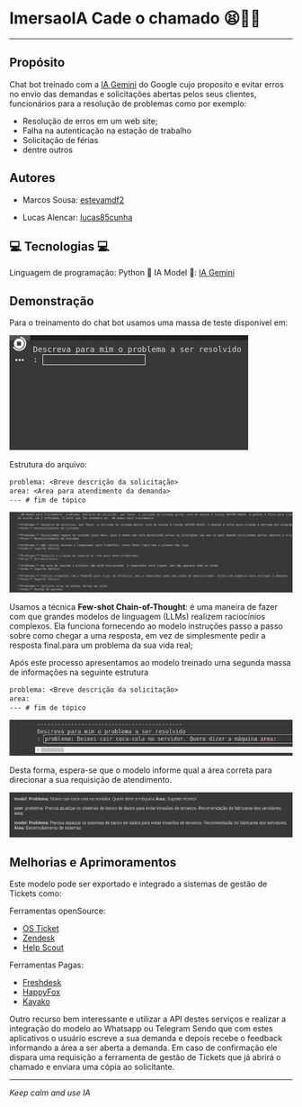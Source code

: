 # ImersaoIA Cade o chamado 😫🥺🤩
---

 Propósito
---

Chat bot treinado com a [IA Gemini](https://aistudio.google.com/) do Google cujo proposito e evitar erros no envio das demandas e solicitações abertas pelos seus clientes, funcionários para a resolução de problemas como por exemplo:
- Resolução de erros em um web site;
- Falha na autenticação na estação de trabalho
- Solicitação de férias
- dentre outros

Autores
---

- Marcos Sousa: [estevamdf2](https://github.com/estevamdf2)
 
 - Lucas Alencar: [lucas85cunha](https://github.com/lucas85cunha)


💻 Tecnologias 💻
---

Linguagem de programação: Python
🤖 IA Model 🤖: [IA Gemini](https://aistudio.google.com/)

Demonstração
---

Para o treinamento do chat bot usamos uma massa de teste disponível em:

![prompt entrada](docs/img/1-prompt-entrada.png)

Estrutura do arquivo:

```text
problema: <Breve descrição da solicitação>
area: <Area para atendimento da demanda>
--- # fim de tópico
```

![entrada dados](docs/img/2-entrada-dados.png)

Usamos a técnica **Few-shot Chain-of-Thought**: é uma maneira de fazer com que grandes modelos de linguagem (LLMs) 
realizem raciocínios complexos. Ela funciona fornecendo ao modelo instruções passo a passo sobre como chegar a uma resposta,
em vez de simplesmente pedir a resposta final.para um problema da sua vida real;

Após este processo apresentamos ao modelo treinado uma segunda massa de informações na seguinte estrutura

```text
problema: <Breve descrição da solicitação>
area:
--- # fim de tópico
```

![dados validacao](docs/img/3-dados-validacao.png)

Desta forma, espera-se que o modelo informe qual a área correta para direcionar a sua requisição de atendimento.

![sugestao modelo](docs/img/4-resposta-modelo.png)

Melhorias e Aprimoramentos
---

Este modelo pode ser exportado e integrado a sistemas de gestão de Tickets como:

Ferramentas openSource:

- [OS Ticket](https://osticket.com/)
- [Zendesk](https://www.zendesk.com/)
- [Help Scout](https://www.helpscout.com/)

Ferramentas Pagas:

- [Freshdesk](https://www.freshworks.com/freshdesk/)
- [HappyFox](https://www.happyfox.com/)
- [Kayako](https://kayako.com/)

Outro recurso bem interessante e utilizar a API destes serviços e realizar a integração do modelo ao Whatsapp ou Telegram
Sendo que com estes aplicativos o usuário escreve a sua demanda e depois recebe o feedback informando a área a ser
aberta a demanda. Em caso de confirmação ele dispara uma requisição a ferramenta de gestão de Tickets que já abrirá o chamado
e enviara uma cópia ao solicitante.

---
_Keep calm
and use IA_
